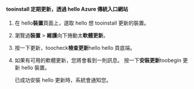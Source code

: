 <!--author=SharS last changed: 9/17/15-->

#### <a name="tooinstall-regular-updates-via-hello-azure-classic-portal"></a>tooinstall 定期更新，透過 hello Azure 傳統入口網站
1. 在 hello**裝置**頁面上，選取 hello 想 tooinstall 更新的裝置。
2. 瀏覽過**裝置** > **維護**向下捲動太**軟體更新**。
3. 按一下更新，toocheck**檢查更新**hello hello 頁底端。
4. 如果有可用的軟體更新，您將會看到一則訊息。 按一下**安裝更新**toobegin 更新 hello 裝置。
   
    已成功安裝 hello 更新時，系統會通知您。

